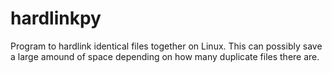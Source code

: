 # hardlinkpy

Program to hardlink identical files together on Linux. This can possibly save a
large amound of space depending on how many duplicate files there are.
